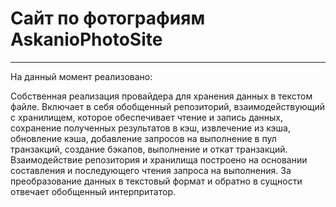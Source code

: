 # Сайт по фотографиям AskanioPhotoSite
<hr>

На данный момент реализовано:

Собственная реализация провайдера для хранения данных в текстом файле. Включает в себя обобщенный репозиторий, взаимодействующий с хранилищем, которое обеспечивает чтение и запись данных, сохранение полученных результатов в кэш, извлечение из кэша, обновление кэша, добавление запросов на выполнение в пул транзакций, создание бэкапов, выполнение и откат транзакций.
Взаимодействие репозитория и хранилища  построено на основании составления и последующего чтения запроса на выполнения. За преобразование данных в текстовый формат и  обратно в сущности отвечает обобщенный интерпритатор.
